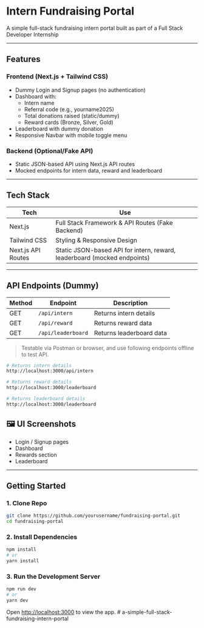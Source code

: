 # Intern Fundraising Portal

A simple full-stack fundraising intern portal built as part of a Full Stack Developer Internship

---

## Features

### Frontend (Next.js + Tailwind CSS)

- Dummy Login and Signup pages (no authentication)
- Dashboard with:
  - Intern name
  - Referral code (e.g., yourname2025)
  - Total donations raised (static/dummy)
  - Reward cards (Bronze, Silver, Gold)
- Leaderboard with dummy donation
- Responsive Navbar with mobile toggle menu

### Backend (Optional/Fake API)

- Static JSON-based API using Next.js API routes
- Mocked endpoints for intern data, reward and leaderboard

---

## Tech Stack

| Tech               | Use                                                                      |
| ------------------ | ------------------------------------------------------------------------ |
| Next.js            | Full Stack Framework & API Routes (Fake Backend)                         |
| Tailwind CSS       | Styling & Responsive Design                                              |
| Next.js API Routes | Static JSON-based API for intern, reward, leaderboard (mocked endpoints) |

---

## API Endpoints (Dummy)

| Method | Endpoint           | Description              |
| ------ | ------------------ | ------------------------ |
| GET    | `/api/intern`      | Returns intern details   |
| GET    | `/api/reward`      | Returns reward data      |
| GET    | `/api/leaderboard` | Returns leaderboard data |

> Testable via Postman or browser, and use following endpoints offline to test API.

```bash
# Returns intern details
http://localhost:3000/api/intern

# Returns reward details
http://localhost:3000/leaderboard

# Returns leaderboard details
http://localhost:3000/leaderboard
```

## 🖼️ UI Screenshots

- Login / Signup pages
- Dashboard
- Rewards section
- Leaderboard

---

## Getting Started

### 1. Clone Repo

```bash
git clone https://github.com/yourusername/fundraising-portal.git
cd fundraising-portal
```

### 2. Install Dependencies

```bash
npm install
# or
yarn install
```

### 3. Run the Development Server

```bash
npm run dev
# or
yarn dev
```

Open [http://localhost:3000](http://localhost:3000) to view the app.
#   a - s i m p l e - f u l l - s t a c k - f u n d r a i s i n g - i n t e r n - p o r t a l  
 